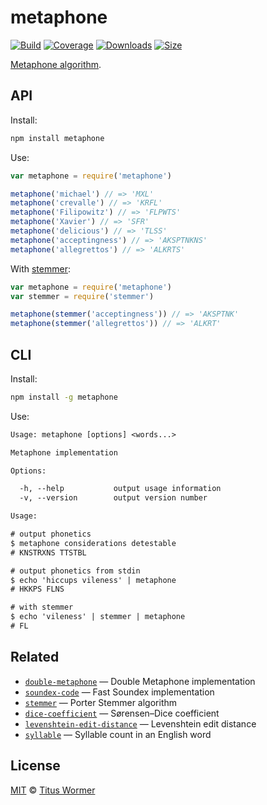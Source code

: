 # metaphone

[![Build][build-badge]][build]
[![Coverage][coverage-badge]][coverage]
[![Downloads][downloads-badge]][downloads]
[![Size][size-badge]][size]

[Metaphone algorithm][source].

## API

Install:

```bash
npm install metaphone
```

Use:

```js
var metaphone = require('metaphone')

metaphone('michael') // => 'MXL'
metaphone('crevalle') // => 'KRFL'
metaphone('Filipowitz') // => 'FLPWTS'
metaphone('Xavier') // => 'SFR'
metaphone('delicious') // => 'TLSS'
metaphone('acceptingness') // => 'AKSPTNKNS'
metaphone('allegrettos') // => 'ALKRTS'
```

With [stemmer][]:

```js
var metaphone = require('metaphone')
var stemmer = require('stemmer')

metaphone(stemmer('acceptingness')) // => 'AKSPTNK'
metaphone(stemmer('allegrettos')) // => 'ALKRT'
```

## CLI

Install:

```sh
npm install -g metaphone
```

Use:

```txt
Usage: metaphone [options] <words...>

Metaphone implementation

Options:

  -h, --help           output usage information
  -v, --version        output version number

Usage:

# output phonetics
$ metaphone considerations detestable
# KNSTRXNS TTSTBL

# output phonetics from stdin
$ echo 'hiccups vileness' | metaphone
# HKKPS FLNS

# with stemmer
$ echo 'vileness' | stemmer | metaphone
# FL
```

## Related

*   [`double-metaphone`](https://github.com/words/double-metaphone)
    — Double Metaphone implementation
*   [`soundex-code`](https://github.com/words/soundex-code)
    — Fast Soundex implementation
*   [`stemmer`](https://github.com/words/stemmer)
    — Porter Stemmer algorithm
*   [`dice-coefficient`](https://github.com/words/dice-coefficient)
    — Sørensen–Dice coefficient
*   [`levenshtein-edit-distance`](https://github.com/words/levenshtein-edit-distance)
    — Levenshtein edit distance
*   [`syllable`](https://github.com/words/syllable)
    — Syllable count in an English word

## License

[MIT][license] © [Titus Wormer][author]

<!-- Definitions -->

[build-badge]: https://img.shields.io/travis/words/metaphone.svg

[build]: https://travis-ci.org/words/metaphone

[coverage-badge]: https://img.shields.io/codecov/c/github/words/metaphone.svg

[coverage]: https://codecov.io/github/words/metaphone

[downloads-badge]: https://img.shields.io/npm/dm/metaphone.svg

[downloads]: https://www.npmjs.com/package/metaphone

[size-badge]: https://img.shields.io/bundlephobia/minzip/metaphone.svg

[size]: https://bundlephobia.com/result?p=metaphone

[license]: license

[author]: https://wooorm.com

[source]: https://en.wikipedia.org/wiki/metaphone

[stemmer]: https://github.com/words/stemmer
